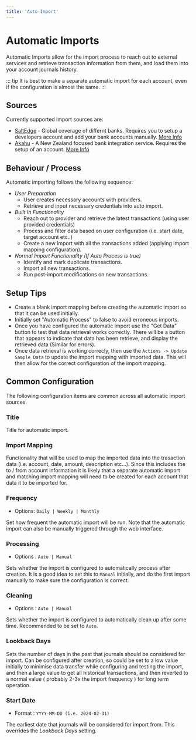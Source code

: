 ```yaml
---
title: 'Auto-Import'
---
```


# Automatic Imports

Automatic Imports allow for the import process to reach out to external services and retrieve transaction information from them, and load them into your account journals history.

::: tip
It is best to make a separate automatic import for each account, even if the configuration is almost the same.
:::

## Sources

Currently supported import sources are:

- [SaltEdge](https://www.saltedge.com/) - Global coverage of differnt banks. Requires you to setup a developers account and add your bank accounts manually. [More Info](./salt-edge.md)
- [Akahu](https://www.akahu.nz/) - A New Zealand focused bank integration service. Requires the setup of an account. [More Info](./akahu.md)

## Behaviour / Process

Automatic importing follows the following sequence:

- _User Preparation_
  - User creates necessary accounts with providers.
  - Retrieve and input necessary credentials into auto import.
- _Built In Functionality_
  - Reach out to provider and retrieve the latest transactions (using user provided credentials)
  - Process and filter data based on user configuration (i.e. start date, target account etc..)
  - Create a new import with all the transactions added (applying import mapping configuration).
- _Normal Import Functionality (If Auto Process is true)_
  - Identify and mark duplicate transactions.
  - Import all new transactions.
  - Run post-import modifications on new transactions.

## Setup Tips

- Create a blank import mapping before creating the automatic import so that it can be used initially.
- Initially set "Automatic Process" to false to avoid erroneous imports.
- Once you have configured the automatic import use the "Get Data" button to test that data retrieval works correctly. There will be a button that appears to indicate that data has been retrieve, and display the retrieved data (Similar for errors).
- Once data retrieval is working correcly, then use the `Actions -> Update Sample Data` to update the import mapping with imported data. This will then allow for the correct configuration of the import mapping.

## Common Configuration

The following configuration items are common across all automatic import sources.

### Title

Title for automatic import.

### Import Mapping

Functionality that will be used to map the imported data into the trasaction data (i.e. account, date, amount, description etc...). Since this includes the to / from account information it is likely that a separate automatic import and matching import mapping will need to be created for each account that data it to be imported for.

### Frequency

- Options: `Daily | Weekly | Monthly`

Set how frequent the automatic import will be run. Note that the automatic import can also be manually triggered through the web interface.

### Processing

- Options : `Auto | Manual`

Sets whether the import is configured to automatically process after creation. It is a good idea to set this to `Manual` initially, and do the first import manually to make sure the configuration is correct.

### Cleaning

- Options : `Auto | Manual`

Sets whether the import is configured to automatically clean up after some time. Recommended to be set to `Auto`.

### Lookback Days

Sets the number of days in the past that journals should be considered for import. Can be configured after creation, so could be set to a low value initially to minimise data transfer while configuring and testing the import, and then a large value to get all historical transactions, and then reverted to a normal value ( probably 2-3x the import frequency ) for long term operation.

### Start Date

- Format : `YYYY-MM-DD (i.e. 2024-02-31)`

The earliest date that journals will be considered for import from. This overrides the _Lookback Days_ setting.

